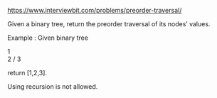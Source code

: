https://www.interviewbit.com/problems/preorder-traversal/

Given a binary tree, return the preorder traversal of its nodes’ values.

Example :
Given binary tree

   1
    \
     2
    /
   3

return [1,2,3].

Using recursion is not allowed.
